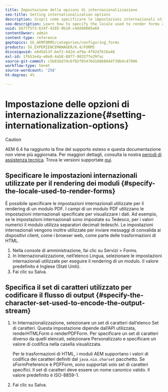 ```yaml
---
title: Impostazione delle opzioni di internazionalizzazione
seo-title: Setting internationalization options
description: Scopri come specificare le impostazioni internazionali utilizzate per il rendering dei moduli e come specificare il set di caratteri utilizzato per codificare il flusso di output.
seo-description: Learn how to specify the locale used to render forms and how to specify the character set used to encode the output stream.
uuid: bb77f5f3-634f-4285-9b10-c4dd40085e69
contentOwner: admin
content-type: reference
geptopics: SG_AEMFORMS/categories/configuring_forms
products: SG_EXPERIENCEMANAGER/6.4/FORMS
discoiquuid: e845d13f-bef2-442d-af9a-4f92d7616a46
exl-id: 1fb51e4a-e0e8-4a58-8877-98337fe29fac
source-git-commit: c5b816d74c6f02f85476d16868844f39b4c47996
workflow-type: tm+mt
source-wordcount: '258'
ht-degree: 4%

---
```


# Impostazione delle opzioni di internazionalizzazione{#setting-internationalization-options}

>[!CAUTION]
>
>AEM 6.4 ha raggiunto la fine del supporto esteso e questa documentazione non viene più aggiornata. Per maggiori dettagli, consulta la nostra [periodi di assistenza tecnica](https://helpx.adobe.com/it/support/programs/eol-matrix.html). Trova le versioni supportate [qui](https://experienceleague.adobe.com/docs/).

## Specificare le impostazioni internazionali utilizzate per il rendering dei moduli {#specify-the-locale-used-to-render-forms}

È possibile specificare le impostazioni internazionali utilizzate per il rendering di un modulo PDF. I campi di un modulo PDF utilizzano le impostazioni internazionali specificate per visualizzare i dati. Ad esempio, se le impostazioni internazionali sono impostate su Tedesco, per i valori numerici il modulo utilizza separatori decimali tedeschi. Le impostazioni internazionali vengono inoltre utilizzate per inviare messaggi di convalida ai dispositivi client, come i browser web, come parte delle trasformazioni di HTML.

1. Nella console di amministrazione, fai clic su Servizi > Forms.
1. In Internazionalizzazione, nell’elenco Lingua, selezionare le impostazioni internazionali utilizzate per eseguire il rendering di un modulo. Il valore predefinito è Inglese (Stati Uniti).
1. Fai clic su Salva.

## Specifica il set di caratteri utilizzato per codificare il flusso di output {#specify-the-character-set-used-to-encode-the-output-stream}

1. In Internazionalizzazione, selezionare un set di caratteri dall’elenco Set di caratteri. Questa impostazione dipende dall’API utilizzata, renderHTMLForm o renderPDFForm. Per specificare un set di caratteri diverso da quelli elencati, selezionare Personalizzato e specificare un valore di codifica nella casella visualizzata.

   Per le trasformazioni di HTML, i moduli AEM supportano i valori di codifica dei caratteri definiti dal `java.nio.charset` pacchetto. Se sFormPreference è PDFForm, sono supportati solo set di caratteri specifici. Il set di caratteri deve essere un nome canonico valido. Il valore predefinito è ISO-8859-1.

1. Fai clic su Salva.
